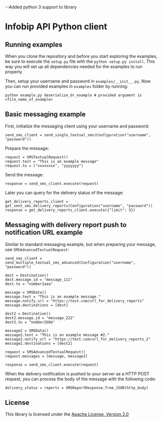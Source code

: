 --Added python 3 support to library

Infobip API Python client
============================

Running examples
----------------

When you clone the repository and before you start exploring the examples, be sure to execute the `setup.py` file with
the `python setup.py install`. This way you will set up all dependencies needed for the examples to run properly.

Then, setup your username and password in `examples/__init__.py`.
Now you can run provided examples in `examples` folder by running:

    python example.py deserialize_dr_example # provided argument is <file_name_of_example>

Basic messaging example
-----------------------

First, initialize the messaging client using your username and password:

    send_sms_client = send_single_textual_sms(Configuration("username", "password"))

Prepare the message:

    request = SMSTextualRequest()
    request.text = "This is an example message"
    request.to = ["xxxxxxxx", "yyyyyyy"]
    
Send the message:

    response = send_sms_client.execute(request)

Later you can query for the delivery status of the message:

    get_delivery_reports_client = get_sent_sms_delivery_reports(Configuration("username", "password"))
    response = get_delivery_reports_client.execute({"limit": 5})

Messaging with delivery report push to notification URL example
-----------------------

Similar to standard messaging example, but when preparing your message, use `SMSAdvancedTextualRequest`:

    send_sms_client = send_multiple_textual_sms_advanced(Configuration("username", "password"))
    
    dest = Destination()
    dest.message_id = "message_111"
    dest.to = "number1aaa"
    
    message = SMSData()
    message.text = "This is an example message."
    message.notify_url = "https://test.com/url_for_delivery_reports"
    message.destinations = [dest]
    
    dest2 = Destination()
    dest2.message_id = "message_222"
    dest2.to = "number2bbb"
    
    message2 = SMSData()
    message2.text = "This is an example message #2."
    message2.notify_url = "https://test.com/url_for_delivery_reports_2"
    message2.destinations = [dest2]
    
    request = SMSAdvancedTextualRequest()
    request.messages = [message, message2]
    
    response = send_sms_client.execute(request)


When the delivery notification is pushed to your server as a HTTP POST request, you can process the body of the message
with the following code:

    delivery_status = reports = SMSReportResponse.from_JSON(http_body)

License
-------

This library is licensed under the [Apache License, Version 2.0](http://www.apache.org/licenses/LICENSE-2.0)
